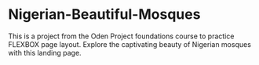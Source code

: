# Nigerian-Beautiful-Mosques
This is a project from the Oden Project foundations course to practice FLEXBOX page layout. Explore the captivating beauty of Nigerian mosques with this landing page. 
